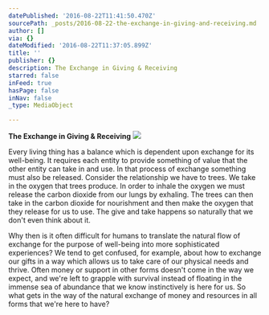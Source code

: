```yaml
---
datePublished: '2016-08-22T11:41:50.470Z'
sourcePath: _posts/2016-08-22-the-exchange-in-giving-and-receiving.md
author: []
via: {}
dateModified: '2016-08-22T11:37:05.899Z'
title: ''
publisher: {}
description: The Exchange in Giving & Receiving
starred: false
inFeed: true
hasPage: false
inNav: false
_type: MediaObject

---
```

**The Exchange in Giving & Receiving**
![](https://the-grid-user-content.s3-us-west-2.amazonaws.com/366ced38-a031-427f-8665-8b1829a239ca.jpg)

Every living thing has a balance which is dependent upon exchange for its well-being. It requires each entity to provide something of value that the other entity can take in and use. In that process of exchange something must also be released. Consider the relationship we have to trees. We take in the oxygen that trees produce. In order to inhale the oxygen we must release the carbon dioxide from our lungs by exhaling. The trees can then take in the carbon dioxide for nourishment and then make the oxygen that they release for us to use. The give and take happens so naturally that we don't even think about it.

Why then is it often difficult for humans to translate the natural flow of exchange for the purpose of well-being into more sophisticated experiences? We tend to get confused, for example, about how to exchange our gifts in a way which allows us to take care of our physical needs and thrive. Often money or support in other forms doesn't come in the way we expect, and we're left to grapple with survival instead of floating in the immense sea of abundance that we know instinctively is here for us. So what gets in the way of the natural exchange of money and resources in all forms that we're here to have?